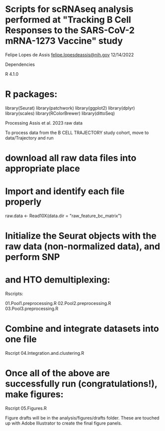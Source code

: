 # Scripts for scRNAseq analysis performed at "Tracking B Cell Responses to the SARS-CoV-2 mRNA-1273 Vaccine" study
Felipe Lopes de Assis felipe.lopesdeassis@nih.gov 12/14/2022

Dependencies

R 4.1.0 

# R packages:
library(Seurat)
library(patchwork)
library(ggplot2)
library(dplyr)
library(scales)
library(RColorBrewer)
library(dittoSeq)

Processing Assis et al. 2023 raw data

To process data from the B CELL TRAJECTORY study cohort, move to data/Trajectory and run

# download all raw data files into appropriate place

# Import and identify each file properly      

raw.data <- Read10X(data.dir = "raw_feature_bc_matrix") 

# Initialize the Seurat objects with the raw data (non-normalized data), and perform SNP 
# and HTO demultiplexing:   

Rscripts: 

01.Pool1.preprocessing.R
02.Pool2.preprocessing.R
03.Pool3.preprocessing.R

# Combine and integrate datasets into one file

Rscript 04.Integration.and.clustering.R

# Once all of the above are successfully run (congratulations!), make figures:

Rscript 05.Figures.R

Figure drafts will be in the analysis/figures/drafts folder. These are touched up with Adobe Illustrator to create the final figure panels.
